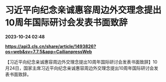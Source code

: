 # 习近平向纪念亲诚惠容周边外交理念提出10周年国际研讨会发表书面致辞

**2023-10-24 02:48**

**https://api3.cls.cn/share/article/1493826?os=web&sv=7.7.5&app=CailianpressWeb**

【习近平向纪念亲诚惠容周边外交理念提出10周年国际研讨会发表书面致辞】10月24日，国家主席习近平向纪念亲诚惠容周边外交理念提出10周年国际研讨会发表书面致辞。